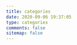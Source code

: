 ```yaml
---
title: categories
date: 2020-09-06 19:37:05
type: categories
comments: false
sitemap: false
---
```


